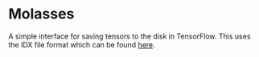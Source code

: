 Molasses
=========

A simple interface for saving tensors to the disk in TensorFlow. This uses the IDX file format which can be found [here](http://yann.lecun.com/exdb/mnist/).

